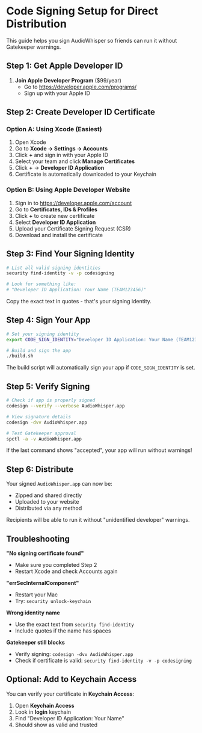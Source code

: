 # Code Signing Setup for Direct Distribution

This guide helps you sign AudioWhisper so friends can run it without Gatekeeper warnings.

## Step 1: Get Apple Developer ID

1. **Join Apple Developer Program** ($99/year)
   - Go to https://developer.apple.com/programs/
   - Sign up with your Apple ID

## Step 2: Create Developer ID Certificate

### Option A: Using Xcode (Easiest)
1. Open Xcode
2. Go to **Xcode → Settings → Accounts**
3. Click **+** and sign in with your Apple ID
4. Select your team and click **Manage Certificates**
5. Click **+** → **Developer ID Application**
6. Certificate is automatically downloaded to your Keychain

### Option B: Using Apple Developer Website
1. Sign in to https://developer.apple.com/account
2. Go to **Certificates, IDs & Profiles**
3. Click **+** to create new certificate
4. Select **Developer ID Application**
5. Upload your Certificate Signing Request (CSR)
6. Download and install the certificate

## Step 3: Find Your Signing Identity

```bash
# List all valid signing identities
security find-identity -v -p codesigning

# Look for something like:
# "Developer ID Application: Your Name (TEAM123456)"
```

Copy the exact text in quotes - that's your signing identity.

## Step 4: Sign Your App

```bash
# Set your signing identity
export CODE_SIGN_IDENTITY="Developer ID Application: Your Name (TEAM123456)"

# Build and sign the app
./build.sh
```

The build script will automatically sign your app if `CODE_SIGN_IDENTITY` is set.

## Step 5: Verify Signing

```bash
# Check if app is properly signed
codesign --verify --verbose AudioWhisper.app

# View signature details
codesign -dvv AudioWhisper.app

# Test Gatekeeper approval
spctl -a -v AudioWhisper.app
```

If the last command shows "accepted", your app will run without warnings!

## Step 6: Distribute

Your signed `AudioWhisper.app` can now be:
- Zipped and shared directly
- Uploaded to your website
- Distributed via any method

Recipients will be able to run it without "unidentified developer" warnings.

## Troubleshooting

**"No signing certificate found"**
- Make sure you completed Step 2
- Restart Xcode and check Accounts again

**"errSecInternalComponent"**
- Restart your Mac
- Try: `security unlock-keychain`

**Wrong identity name**
- Use the exact text from `security find-identity`
- Include quotes if the name has spaces

**Gatekeeper still blocks**
- Verify signing: `codesign -dvv AudioWhisper.app`
- Check if certificate is valid: `security find-identity -v -p codesigning`

## Optional: Add to Keychain Access

You can verify your certificate in **Keychain Access**:
1. Open **Keychain Access**
2. Look in **login** keychain
3. Find "Developer ID Application: Your Name"
4. Should show as valid and trusted